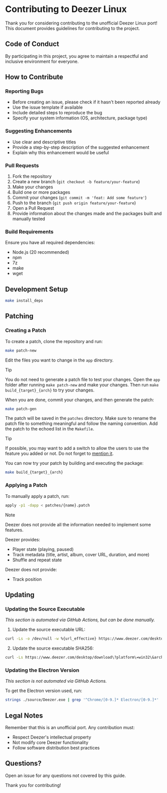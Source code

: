 # Contributing to Deezer Linux

Thank you for considering contributing to the unofficial Deezer Linux port! This document provides guidelines for contributing to the project.

## Code of Conduct

By participating in this project, you agree to maintain a respectful and inclusive environment for everyone.

## How to Contribute

### Reporting Bugs

- Before creating an issue, please check if it hasn't been reported already
- Use the issue template if available
- Include detailed steps to reproduce the bug
- Specify your system information (OS, architecture, package type)

### Suggesting Enhancements

- Use clear and descriptive titles
- Provide a step-by-step description of the suggested enhancement
- Explain why this enhancement would be useful

### Pull Requests

1. Fork the repository
2. Create a new branch (`git checkout -b feature/your-feature`)
3. Make your changes
4. Build one or more packages
5. Commit your changes (`git commit -m 'feat: Add some feature'`)
6. Push to the branch (`git push origin feature/your-feature`)
7. Open a Pull Request
8. Provide information about the changes made and the packages built and manually tested

### Build Requirements

Ensure you have all required dependencies:

- Node.js (20 recommended)
- npm
- 7z
- make
- wget

## Development Setup

```sh
make install_deps
```

## Patching

### Creating a Patch

To create a patch, clone the repository and run:

```sh
make patch-new
```

Edit the files you want to change in the `app` directory.

> [!TIP]
> You do not need to generate a patch file to test your changes. Open the `app` folder after running `make patch-new` and make your changes. Then run `make build_{target}_{arch}` to try your changes.

When you are done, commit your changes, and then generate the patch:

```sh
make patch-gen
```

The patch will be saved in the `patches` directory. Make sure to rename the patch file to something meaningful and follow the naming convention. Add the patch to the echoed list in the `Makefile`.

> [!TIP]
> If possible, you may want to add a switch to allow the users to use the feature you added or not. Do not forget to [mention it](./README.md#usage).

You can now try your patch by building and executing the package:

```sh
make build_{target}_{arch}
```

### Applying a Patch

To manually apply a patch, run:

```sh
apply -p1 -dapp < patches/{name}.patch
```

> [!NOTE]
> Deezer does not provide all the information needed to implement some features.
>
> Deezer provides:
>
> - Player state (playing, paused)
> - Track metadata (title, artist, album, cover URL, duration, and more)
> - Shuffle and repeat state
>
> Deezer does not provide:
>
> - Track position

## Updating

### Updating the Source Executable

_This section is automated via GitHub Actions, but can be done manually._

1. Update the source executable URL:

```sh
curl -Ls -o /dev/null -w %{url_effective} https://www.deezer.com/desktop/download\?platform\=win32\&architecture\=x86
```

2. Update the source executable SHA256:

```sh
curl -Ls https://www.deezer.com/desktop/download\?platform\=win32\&architecture\=x86 | sha256sum
```

### Updating the Electron Version

_This section is not automated via GitHub Actions._

To get the Electron version used, run:

```sh
strings ./source/Deezer.exe | grep '^Chrome/[0-9.]* Electron/[0-9.]*'
```

## Legal Notes

Remember that this is an unofficial port. Any contribution must:

- Respect Deezer's intellectual property
- Not modify core Deezer functionality
- Follow software distribution best practices

## Questions?

Open an issue for any questions not covered by this guide.

Thank you for contributing!
